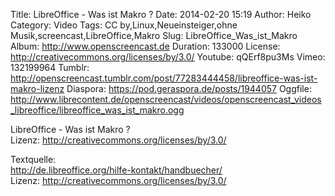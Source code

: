 Title: LibreOffice - Was ist Makro ?
Date: 2014-02-20 15:19
Author: Heiko
Category: Video
Tags: CC by,Linux,Neueinsteiger,ohne Musik,screencast,LibreOffice,Makro
Slug: LibreOffice_Was_ist_Makro
Album: http://www.openscreencast.de
Duration: 133000
License: http://creativecommons.org/licenses/by/3.0/
Youtube: qQErf8pu3Ms
Vimeo: 132199964
Tumblr: http://openscreencast.tumblr.com/post/77283444458/libreoffice-was-ist-makro-lizenz
Diaspora: https://pod.geraspora.de/posts/1944057
Oggfile: http://www.librecontent.de/openscreencast/videos/openscreencast_videos_libreoffice/libreoffice_was_ist_makro.ogg

LibreOffice - Was ist Makro ?  
Lizenz: <http://creativecommons.org/licenses/by/3.0/>  
  
Textquelle:  
<http://de.libreoffice.org/hilfe-kontakt/handbuecher/>  
Lizenz: <http://creativecommons.org/licenses/by/3.0/>

